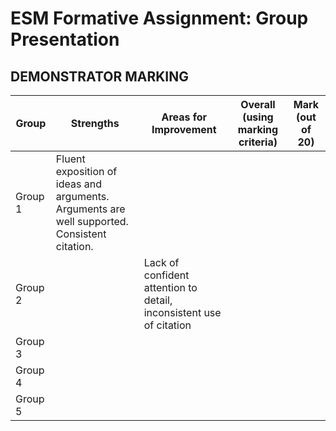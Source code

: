 # ESM Formative Assignment: Group Presentation

## DEMONSTRATOR MARKING

| Group   | Strengths | Areas for Improvement | Overall (using marking criteria) | Mark (out of 20) |
|---------|------------|-----------------------|---------------------------------|------------------|
| Group 1 |Fluent exposition of ideas and arguments. Arguments are well supported. Consistent citation.            |                       |                                 |                  |
| Group 2 |            |Lack of confident attention to detail, inconsistent use of citation                      |                                 |                  |
| Group 3 |            |                       |                                 |                  |
| Group 4 |            |                       |                                 |                  |
| Group 5 |            |                       |                                 |                  |
